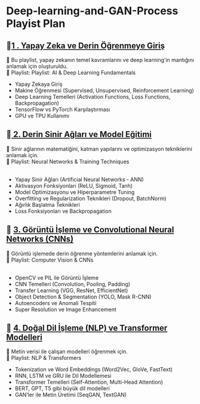 # Deep-learning-and-GAN-Process Playist Plan

## 📌[1 . Yapay Zeka ve Derin Öğrenmeye Giriş](#thisll-be-a-helpful-section-about-the-greek-letter-Θ)

🎯 Bu playlist, yapay zekanın temel kavramlarını ve deep learning'in mantığını anlamak için oluşturuldu. <br>
📂 Playlist: Playlist: AI & Deep Learning Fundamentals<br>


* Yapay Zekaya Giriş <br>
* Makine Öğrenmesi (Supervised, Unsupervised, Reinforcement Learning) <br>
* Deep Learning Temelleri (Activation Functions, Loss Functions, Backpropagation)<br>
* TensorFlow vs PyTorch Karşılaştırması<br>
* GPU ve TPU Kullanımı<br>


## 📌[ 2. Derin Sinir Ağları ve Model Eğitimi](#thisll-be-a-helpful-section-about-the-greek-letter-Θ) <br>

🎯 Sinir ağlarının matematiğini, katman yapılarını ve optimizasyon tekniklerini anlamak için. <br>
📂 Playlist: Neural Networks & Training Techniques<br>
<br>
* Yapay Sinir Ağları (Artificial Neural Networks - ANN)<br>
* Aktivasyon Fonksiyonları (ReLU, Sigmoid, Tanh)<br>
* Model Optimizasyonu ve Hiperparametre Tuning<br>
* Overfitting ve Regularization Teknikleri (Dropout, BatchNorm)<br>
* Ağırlık Başlatma Teknikleri<br>
* Loss Fonksiyonları ve Backpropagation<br>

## 📌 [3. Görüntü İşleme ve Convolutional Neural Networks (CNNs)](#thisll-be-a-helpful-section-about-the-greek-letter-Θ)<br>
🎯 Görüntü işlemede derin öğrenme yöntemlerini anlamak için.<br>
📂 Playlist: Computer Vision & CNNs<br>
<br>
* OpenCV ve PIL ile Görüntü İşleme<br>
* CNN Temelleri (Convolution, Pooling, Padding)<br>
* Transfer Learning (VGG, ResNet, EfficientNet)<br>
* Object Detection & Segmentation (YOLO, Mask R-CNN)<br>
* Autoencoders ve Anomali Tespiti<br>
* Super Resolution ve Image Enhancement<br>


## 📌 [4. Doğal Dil İşleme (NLP) ve Transformer Modelleri](#thisll-be-a-helpful-section-about-the-greek-letter-Θ)<br>
🎯 Metin verisi ile çalışan modelleri öğrenmek için.<br>
📂 Playlist: NLP & Transformers<br>

* Tokenization ve Word Embeddings (Word2Vec, GloVe, FastText)<br>
* RNN, LSTM ve GRU ile Dil Modellemesi<br>
* Transformer Temelleri (Self-Attention, Multi-Head Attention)<br>
* BERT, GPT, T5 gibi büyük dil modelleri<br>
* GAN’ler ile Metin Üretimi (SeqGAN, TextGAN)<br>


